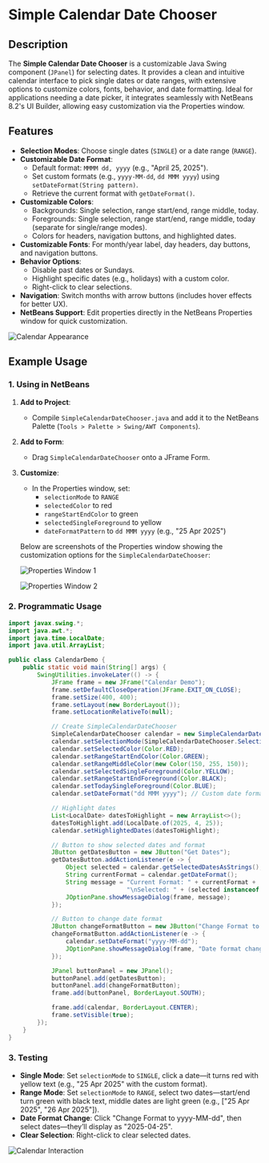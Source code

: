 # Simple Calendar Date Chooser

## Description
The **Simple Calendar Date Chooser** is a customizable Java Swing component (`JPanel`) for selecting dates. It provides a clean and intuitive calendar interface to pick single dates or date ranges, with extensive options to customize colors, fonts, behavior, and date formatting. Ideal for applications needing a date picker, it integrates seamlessly with NetBeans 8.2's UI Builder, allowing easy customization via the Properties window.

## Features
- **Selection Modes**: Choose single dates (`SINGLE`) or a date range (`RANGE`).
- **Customizable Date Format**:
  - Default format: `MMMM dd, yyyy` (e.g., "April 25, 2025").
  - Set custom formats (e.g., `yyyy-MM-dd`, `dd MMM yyyy`) using `setDateFormat(String pattern)`.
  - Retrieve the current format with `getDateFormat()`.
- **Customizable Colors**:
  - Backgrounds: Single selection, range start/end, range middle, today.
  - Foregrounds: Single selection, range start/end, range middle, today (separate for single/range modes).
  - Colors for headers, navigation buttons, and highlighted dates.
- **Customizable Fonts**: For month/year label, day headers, day buttons, and navigation buttons.
- **Behavior Options**:
  - Disable past dates or Sundays.
  - Highlight specific dates (e.g., holidays) with a custom color.
  - Right-click to clear selections.
- **Navigation**: Switch months with arrow buttons (includes hover effects for better UX).
- **NetBeans Support**: Edit properties directly in the NetBeans Properties window for quick customization.

![Calendar Appearance](https://i.imgur.com/ZqAV4ar.png "Simple Calendar Date Chooser in RANGE mode")

## Example Usage

### 1. Using in NetBeans
1. **Add to Project**:
   - Compile `SimpleCalendarDateChooser.java` and add it to the NetBeans Palette (`Tools > Palette > Swing/AWT Components`).
2. **Add to Form**:
   - Drag `SimpleCalendarDateChooser` onto a JFrame Form.
3. **Customize**:
   - In the Properties window, set:
     - `selectionMode` to `RANGE`
     - `selectedColor` to red
     - `rangeStartEndColor` to green
     - `selectedSingleForeground` to yellow
     - `dateFormatPattern` to `dd MMM yyyy` (e.g., "25 Apr 2025")

   Below are screenshots of the Properties window showing the customization options for the `SimpleCalendarDateChooser`:

   ![Properties Window 1](https://i.imgur.com/UATibcK.png "Properties Window - Basic Settings")
   
   ![Properties Window 2](https://i.imgur.com/NkwVlyA.png "Properties Window - Color Settings")

### 2. Programmatic Usage
```java
import javax.swing.*;
import java.awt.*;
import java.time.LocalDate;
import java.util.ArrayList;

public class CalendarDemo {
    public static void main(String[] args) {
        SwingUtilities.invokeLater(() -> {
            JFrame frame = new JFrame("Calendar Demo");
            frame.setDefaultCloseOperation(JFrame.EXIT_ON_CLOSE);
            frame.setSize(400, 400);
            frame.setLayout(new BorderLayout());
            frame.setLocationRelativeTo(null);

            // Create SimpleCalendarDateChooser
            SimpleCalendarDateChooser calendar = new SimpleCalendarDateChooser();
            calendar.setSelectionMode(SimpleCalendarDateChooser.SelectionMode.RANGE);
            calendar.setSelectedColor(Color.RED);
            calendar.setRangeStartEndColor(Color.GREEN);
            calendar.setRangeMiddleColor(new Color(150, 255, 150));
            calendar.setSelectedSingleForeground(Color.YELLOW);
            calendar.setRangeStartEndForeground(Color.BLACK);
            calendar.setTodaySingleForeground(Color.BLUE);
            calendar.setDateFormat("dd MMM yyyy"); // Custom date format

            // Highlight dates
            List<LocalDate> datesToHighlight = new ArrayList<>();
            datesToHighlight.add(LocalDate.of(2025, 4, 25));
            calendar.setHighlightedDates(datesToHighlight);

            // Button to show selected dates and format
            JButton getDatesButton = new JButton("Get Dates");
            getDatesButton.addActionListener(e -> {
                Object selected = calendar.getSelectedDatesAsStrings();
                String currentFormat = calendar.getDateFormat();
                String message = "Current Format: " + currentFormat +
                                 "\nSelected: " + (selected instanceof String ? selected : selected.toString());
                JOptionPane.showMessageDialog(frame, message);
            });

            // Button to change date format
            JButton changeFormatButton = new JButton("Change Format to yyyy-MM-dd");
            changeFormatButton.addActionListener(e -> {
                calendar.setDateFormat("yyyy-MM-dd");
                JOptionPane.showMessageDialog(frame, "Date format changed to: " + calendar.getDateFormat());
            });

            JPanel buttonPanel = new JPanel();
            buttonPanel.add(getDatesButton);
            buttonPanel.add(changeFormatButton);
            frame.add(buttonPanel, BorderLayout.SOUTH);

            frame.add(calendar, BorderLayout.CENTER);
            frame.setVisible(true);
        });
    }
}
```

### 3. Testing
- **Single Mode**: Set `selectionMode` to `SINGLE`, click a date—it turns red with yellow text (e.g., "25 Apr 2025" with the custom format).
- **Range Mode**: Set `selectionMode` to `RANGE`, select two dates—start/end turn green with black text, middle dates are light green (e.g., ["25 Apr 2025", "26 Apr 2025"]).
- **Date Format Change**: Click "Change Format to yyyy-MM-dd", then select dates—they’ll display as "2025-04-25".
- **Clear Selection**: Right-click to clear selected dates.

![Calendar Interaction](https://i.imgur.com/CaJI9AD.gif "Selecting a range and clearing selection")
